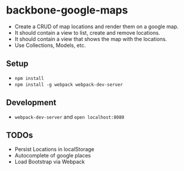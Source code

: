 # backbone-google-maps

* Create a CRUD of map locations and render them on a google map.
* It should contain a view to list, create and remove locations.
* It should contain a view that shows the map with the locations.
* Use Collections, Models, etc.

## Setup
* `npm install`
* `npm install -g webpack webpack-dev-server`

## Development
* `webpack-dev-server` and `open localhost:8080`

## TODOs
* Persist Locations in localStorage
* Autocomplete of google places
* Load Bootstrap via Webpack